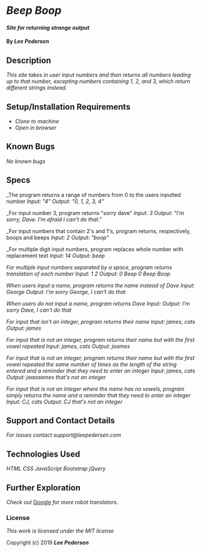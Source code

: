 # _Beep Boop_

#### _Site for returning strange output_

#### By _**Lee Pedersen**_

## Description

_This site takes in user input numbers and then returns all numbers leading up to that number, excepting numbers containing 1, 2, and 3, which return different strings instead._

## Setup/Installation Requirements

* _Clone to machine_
* _Open in browser_

## Known Bugs

_No known bugs_

## Specs

_The program returns a range of numbers from 0 to the users inputted number
_Input: "4"_
_Output: "0, 1, 2, 3, 4"_

_For input number 3, program returns "sorry dave"
_Input: 3_
_Output: "I'm sorry, Dave. I'm afraid I can't do that."_

_For input numbers that contain 2's and 1's, program returns, respectively, boops and beeps
_Input: 2_
_Output: "boop"_

_For multiple digit input numbers, program replaces whole number with replacement text
_Input: 14_
_Output: beep_

_For multiple input numbers separated by a space, program returns translation of each number_
_Input: 1 2_
_Output: 0 Beep 0 Beep Boop_

_When users input a name, program returns the name instead of Dave_
_Input: George_
_Output: I'm sorry George, I can't do that_

_When users do not input a name, program returns Dave_
_Input:_
_Output: I'm sorry Dave, I can't do that_

_For input that isn't an integer, program returns their name_
_Input: james, cats_
_Output: james_

_For input that is not an integer, program returns their name but with the first vowel repeated_
_Input: james, cats_
_Output: jaames_

_For input that is not an integer, program returns their name but with the first vowel repeated the same number of times as the length of the string entered and a reminder that they need to enter an integer_
_Input: james, cats_
_Output: jaaaaames that's not an integer_

_For input that is not an integer where the name has no vowels, program simply returns the name and a reminder that they need to enter an integer_
_Input: CJ, cats_
_Output: CJ that's not an integer_


## Support and Contact Details

_For issues contact support@leepedersen.com_

## Technologies Used

_HTML_
_CSS_
_JavaScript_
_Bootstrap_
_jQuery_

## Further Exploration

_Check out_ [Google][1] _for more robot translators._

[1]: https://www.google.com/search?q=robot+translator&oq=robot+translator&aqs=chrome..69i57j0l5.4348j0j7&sourceid=chrome&ie=UTF-8

### License

*This work is licensed under the MIT license*

Copyright (c) 2019 **_Lee Pedersen_**
